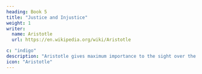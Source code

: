 ```yaml
---
heading: Book 5
title: "Justice and Injustice"
weight: 1
writer:
  name: Aristotle
  url: https://en.wikipedia.org/wiki/Aristotle

c: "indigo"
description: "Aristotle gives maximum importance to the sight over the other senses"
icon: "Aristotle"
---
```

